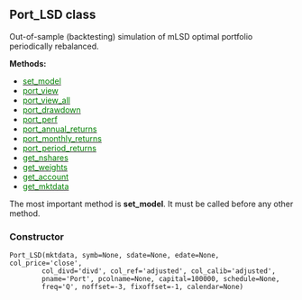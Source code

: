 ## Port_LSD class


Out-of-sample (backtesting) simulation of mLSD optimal portfolio periodically
rebalanced.


**Methods:**

* [<span style="color:green">set_model</span>](LSD_Port_set_model)
* [<span style="color:green">port_view</span>](LSD_Port_port_view)
* [<span style="color:green">port_view_all</span>](LSD_Port_port_view_all)
* [<span style="color:green">port_drawdown</span>](LSD_Port_port_drawdown)
* [<span style="color:green">port_perf</span>](LSD_Port_port_perf)
* [<span style="color:green">port_annual_returns</span>](LSD_Port_port_annual_returns)
* [<span style="color:green">port_monthly_returns</span>](LSD_Port_port_monthly_returns)
* [<span style="color:green">port_period_returns</span>](LSD_Port_port_period_returns)
* [<span style="color:green">get_nshares</span>](LSD_Port_get_nshares)
* [<span style="color:green">get_weights</span>](LSD_Port_get_weights)
* [<span style="color:green">get_account</span>](LSD_Port_get_account)
* [<span style="color:green">get_mktdata</span>](LSD_Port_get_mktdata)


The most important method is **set_model**. It must be called before any
other method.

### Constructor

```
Port_LSD(mktdata, symb=None, sdate=None, edate=None, col_price='close',
        col_divd='divd', col_ref='adjusted', col_calib='adjusted',
        pname='Port', pcolname=None, capital=100000, schedule=None,
        freq='Q', noffset=-3, fixoffset=-1, calendar=None)
```
